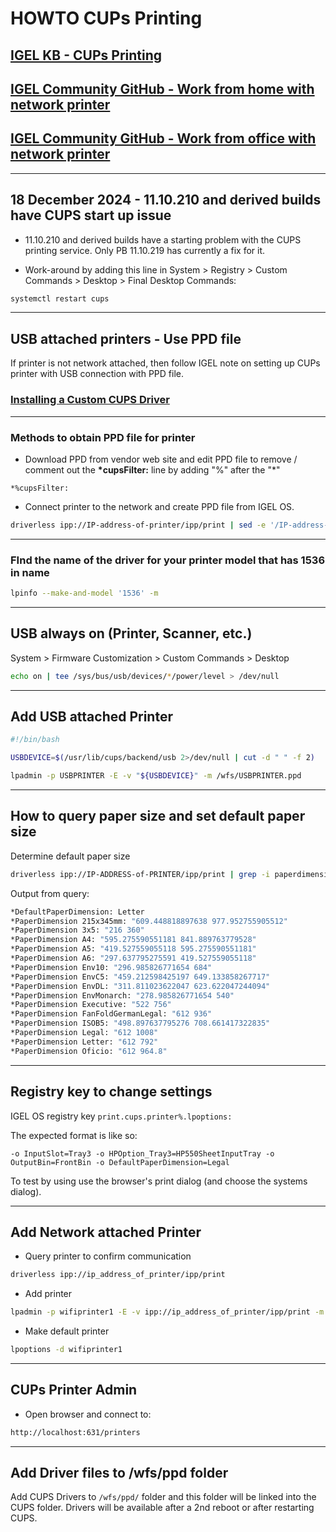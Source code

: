 # HOWTO CUPs Printing

## [IGEL KB - CUPs Printing](https://kb.igel.com/en/igel-os/11.10/cups)
## [IGEL Community GitHub - Work from home with network printer](https://github.com/IGEL-Community/IGEL-Custom-Partitions/tree/master/CP_Source/Tools_Drivers/WFH-Add-Network-Printers)
## [IGEL Community GitHub - Work from office with network printer](https://github.com/IGEL-Community/IGEL-Custom-Partitions/tree/master/CP_Source/Tools_Drivers/WFO-Add-Assigned-Printers)

-----

## 18 December 2024 - 11.10.210 and derived builds have CUPS start up issue

- 11.10.210 and derived builds have a starting problem with the CUPS printing service. Only PB 11.10.219 has currently a fix for it.

- Work-around by adding this line in System > Registry > Custom Commands > Desktop > Final Desktop Commands:

```bash linenums="1"
systemctl restart cups 
```

-----

## USB attached printers - Use PPD file

If printer is not network attached, then follow IGEL note on setting up CUPs printer with USB connection with PPD file.

### [Installing a Custom CUPS Driver](https://kb.igel.com/en/igel-os/11.10/installing-a-custom-cups-driver)

-----

### Methods to obtain PPD file for printer

- Download PPD from vendor web site and edit PPD file to remove / comment out the **\*cupsFilter:** line by adding "%" after the "*"

``` linenums="1"
*%cupsFilter:
```

- Connect printer to the network and create PPD file from IGEL OS.  

```bash linenums="1"
driverless ipp://IP-address-of-printer/ipp/print | sed -e '/IP-address-of-printer/d' -e 's/drvless/printer-name/' > /tmp/printer-name.PPD
```

-----

### FInd the name of the driver for your printer model that has 1536 in name

```bash linenums="1"
lpinfo --make-and-model '1536' -m
```

-----

## USB always on (Printer, Scanner, etc.)

System > Firmware Customization > Custom Commands > Desktop

```bash linenums="1"
echo on | tee /sys/bus/usb/devices/*/power/level > /dev/null
```

-----

## Add USB attached Printer

```bash linenums="1"
#!/bin/bash

USBDEVICE=$(/usr/lib/cups/backend/usb 2>/dev/null | cut -d " " -f 2)

lpadmin -p USBPRINTER -E -v "${USBDEVICE}" -m /wfs/USBPRINTER.ppd
```

-----

## How to query paper size and set default paper size

Determine default paper size

```bash linenums="1"
driverless ipp://IP-ADDRESS-of-PRINTER/ipp/print | grep -i paperdimension
```

Output from query:

```bash linenums="1"
*DefaultPaperDimension: Letter
*PaperDimension 215x345mm: "609.448818897638 977.952755905512"
*PaperDimension 3x5: "216 360"
*PaperDimension A4: "595.275590551181 841.889763779528"
*PaperDimension A5: "419.527559055118 595.275590551181"
*PaperDimension A6: "297.637795275591 419.527559055118"
*PaperDimension Env10: "296.985826771654 684"
*PaperDimension EnvC5: "459.212598425197 649.133858267717"
*PaperDimension EnvDL: "311.811023622047 623.622047244094"
*PaperDimension EnvMonarch: "278.985826771654 540"
*PaperDimension Executive: "522 756"
*PaperDimension FanFoldGermanLegal: "612 936"
*PaperDimension ISOB5: "498.897637795276 708.661417322835"
*PaperDimension Legal: "612 1008"
*PaperDimension Letter: "612 792"
*PaperDimension Oficio: "612 964.8"
```

-----

## Registry key to change settings

IGEL OS registry key `print.cups.printer%.lpoptions:`

The expected format is like so:

`-o InputSlot=Tray3 -o HPOption_Tray3=HP550SheetInputTray -o OutputBin=FrontBin -o DefaultPaperDimension=Legal` 

To test by using use the browser's print dialog (and choose the systems dialog).

-----

## Add Network attached Printer

- Query printer to confirm communication

```bash linenums="1"
driverless ipp://ip_address_of_printer/ipp/print
```

- Add printer

```bash linenums="1"
lpadmin -p wifiprinter1 -E -v ipp://ip_address_of_printer/ipp/print -m everywhere && lpoptions -d wifiprinter1
```

- Make default printer

```bash linenums="1"
lpoptions -d wifiprinter1
```

-----

## CUPs Printer Admin

- Open browser and connect to:

```bash linenums="1"
http://localhost:631/printers
```

-----

## Add Driver files to /wfs/ppd folder

Add CUPS Drivers to `/wfs/ppd/` folder and this folder will be linked into the CUPS folder. Drivers will be available after a 2nd reboot or after restarting CUPS.